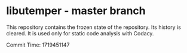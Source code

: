 # libutemper - master branch

This repository contains the frozen state of the repository.
Its history is cleared. It is used only for static code
analysis with Codacy.

Commit Time: 1719451147